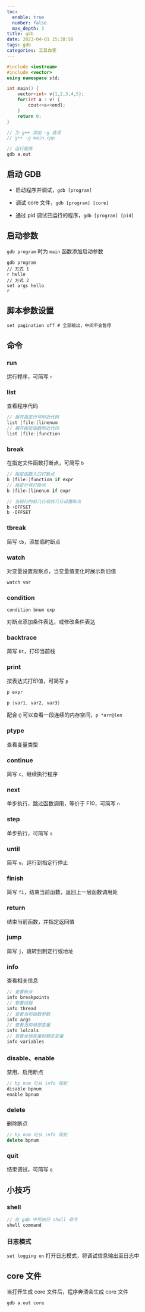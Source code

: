 ```yaml
---
toc:
  enable: true
  number: false
  max_depth: 3
title: gdb
date: 2023-04-01 15:38:58
tags: gdb
categories: 工具自查
---
```


```cpp
#include <iostream>
#include <vector>
using namespace std;

int main() {
    vector<int> v{1,2,3,4,5};
    for(int a : v) {
        cout<<a<<endl;
    }
    return 0;
}

// 为 g++ 添加 -g 选项
// g++ -g main.cpp

// 运行程序
gdb a.out
```

## 启动 GDB

- 启动程序并调试，`gdb [program]`

- 调试 core 文件，`gdb [program] [core]`

- 通过 pid 调试已运行的程序，`gdb [program] [pid]`

## 启动参数

`gdb program` 时为 `main` 函数添加启动参数

```
gdb program
// 方式 1
r hello
// 方式 2
set args hello
r
```

## 脚本参数设置

```
set pagination off # 全部输出，中间不会暂停
```

## 命令

### run

运行程序，可简写 `r`

### list

查看程序代码

```cpp
// 展开指定行号附近代码
list [file:]linenum
// 展开指定函数附近代码
list [file:]function
```

### break

在指定文件函数打断点，可简写 `b`

```cpp
// 指定函数入口打断点
b [file:]function if expr
// 指定行号打断点
b [file:]linenum if expr

// 当前行的前几行或后几行设置断点
b +OFFSET
b -OFFSET
```

### tbreak

简写 `tb`，添加临时断点

### watch

对变量设置观察点，当变量值变化时展示新旧值

```cpp
watch var
```

### condition

```
condition bnum exp
```

对断点添加条件表达，或修改条件表达

### backtrace

简写 `bt`，打印当前栈

### print

按表达式打印值，可简写 `p`

```cpp
p expr

p {var1, var2, var3}
```

配合 `@` 可以查看一段连续的内存空间，`p *arr@len`

### ptype

查看变量类型

### continue

简写 `c`，继续执行程序

### next

单步执行，跳过函数调用，等价于 F10，可简写 `n`

### step

单步执行，可简写 `s`

### until

简写 `u`，运行到指定行停止

### finish

简写 `fi`，结束当前函数，返回上一层函数调用处

### return

结束当前函数，并指定返回值

### jump

简写 `j`，跳转到制定行或地址

### info

查看相关信息

```cpp
// 查看断点
info breakpoints
// 查看线程
info thread
// 查看当前函数参数
info args
// 查看当前局部变量
info lolcals
// 查看全局变量和静态变量
info variables
```

### disable、enable

禁用、启用断点

```cpp
// bp num 可从 info 得到
disable bpnum
enable bpnum
```

### delete

删除断点

```cpp
// bp num 可从 info 得到
delete bpnum
```

### quit

结束调试，可简写 `q`

## 小技巧

### shell

```cpp
// 在 gdb 中可执行 shell 命令
shell command
```

### 日志模式

`set logging on` 打开日志模式，将调试信息输出至日志中

## core 文件

当打开生成 core 文件后，程序奔溃会生成 core 文件

```cpp
gdb a.out core
```
